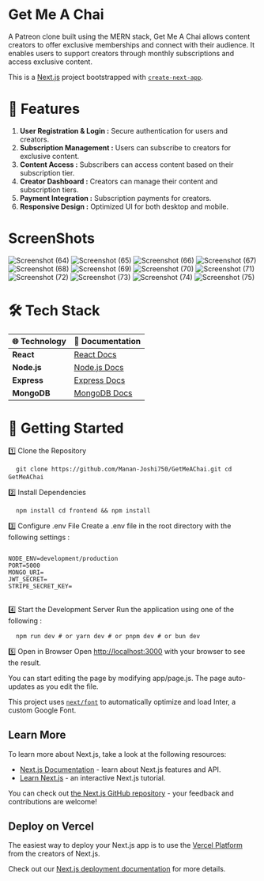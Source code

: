 # Get Me A Chai
A Patreon clone built using the MERN stack, Get Me A Chai allows content creators to offer exclusive memberships and connect with their audience. It enables users to support creators through monthly subscriptions and access exclusive content.

This is a [Next.js](https://nextjs.org/) project bootstrapped with [`create-next-app`](https://github.com/vercel/next.js/tree/canary/packages/create-next-app).

# 🌟 Features

1. **User Registration & Login :** Secure authentication for users and creators.
2. **Subscription Management :** Users can subscribe to creators for exclusive content.
3. **Content Access :** Subscribers can access content based on their subscription tier.
4. **Creator Dashboard :** Creators can manage their content and subscription tiers.
5. **Payment Integration :** Subscription payments for creators.
6. **Responsive Design :** Optimized UI for both desktop and mobile.

# ScreenShots
![Screenshot (64)](https://github.com/user-attachments/assets/aab1a564-f980-4331-8cb8-4ab1e01bb11f)
![Screenshot (65)](https://github.com/user-attachments/assets/d89a5a08-bd9a-4d4b-85ff-80d07db28211)
![Screenshot (66)](https://github.com/user-attachments/assets/f42e1a6f-b722-4ab6-afb0-14f83c0d6b59)
![Screenshot (67)](https://github.com/user-attachments/assets/dfbefdc0-27ff-4bc4-86ed-960303104972)
![Screenshot (68)](https://github.com/user-attachments/assets/c9301bf4-2247-459b-b883-0adc0eade9c7)
![Screenshot (69)](https://github.com/user-attachments/assets/7c3fff19-9270-4679-a9b9-14502b7460b3)
![Screenshot (70)](https://github.com/user-attachments/assets/3d751553-0312-4840-91f8-153b9bf393a7)
![Screenshot (71)](https://github.com/user-attachments/assets/7101de6b-dbf5-449d-86ec-4e1f178af98c)
![Screenshot (72)](https://github.com/user-attachments/assets/362a4bdb-ae7c-41f7-9e83-9c44379306e8)
![Screenshot (73)](https://github.com/user-attachments/assets/2f3a3d75-fefe-46b9-91bc-171fd24120ad)
![Screenshot (74)](https://github.com/user-attachments/assets/127cbc86-1608-47fb-bd98-79a10693b013)
![Screenshot (75)](https://github.com/user-attachments/assets/f9b4948c-ffce-45e8-aba9-c93365eabb5c)


# 🛠️ Tech Stack

| 🌐 Technology     | 📖 Documentation                                   |
|-------------------|----------------------------------------------------|
| **React**         | [React Docs](https://react.dev/)                   |
| **Node.js**       | [Node.js Docs](https://nodejs.org/)                |
| **Express**       | [Express Docs](https://expressjs.com/)             |
| **MongoDB**       | [MongoDB Docs](https://www.mongodb.com/docs/)      |


# 🚀 Getting Started

1️⃣ Clone the Repository
<pre> <code> git clone https://github.com/Manan-Joshi750/GetMeAChai.git cd GetMeAChai </code> </pre>

2️⃣ Install Dependencies
<pre> <code> npm install cd frontend && npm install </code> </pre>

3️⃣ Configure .env File
Create a .env file in the root directory with the following settings :

<pre>
<code>
NODE_ENV=development/production  
PORT=5000  
MONGO_URI=<Your MongoDB URI>  
JWT_SECRET=<Your JWT Secret>  
STRIPE_SECRET_KEY=<Your Stripe Secret Key>  
</code>
</pre>
  
4️⃣ Start the Development Server
Run the application using one of the following :

<pre> <code> npm run dev # or yarn dev # or pnpm dev # or bun dev </code> </pre>

5️⃣ Open in Browser
Open [http://localhost:3000](http://localhost:3000) with your browser to see the result.

You can start editing the page by modifying app/page.js. The page auto-updates as you edit the file.

This project uses [`next/font`](https://nextjs.org/docs/basic-features/font-optimization) to automatically optimize and load Inter, a custom Google Font.

## Learn More

To learn more about Next.js, take a look at the following resources:

- [Next.js Documentation](https://nextjs.org/docs) - learn about Next.js features and API.
- [Learn Next.js](https://nextjs.org/learn) - an interactive Next.js tutorial.

You can check out [the Next.js GitHub repository](https://github.com/vercel/next.js/) - your feedback and contributions are welcome!

## Deploy on Vercel

The easiest way to deploy your Next.js app is to use the [Vercel Platform](https://vercel.com/new?utm_medium=default-template&filter=next.js&utm_source=create-next-app&utm_campaign=create-next-app-readme) from the creators of Next.js.

Check out our [Next.js deployment documentation](https://nextjs.org/docs/deployment) for more details.

